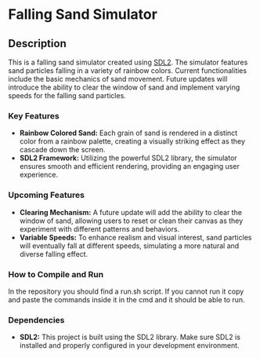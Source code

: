 # Falling Sand Simulator

## Description

This is a falling sand simulator created using [SDL2](https://www.libsdl.org/). The simulator features sand particles falling in a variety of rainbow colors. Current functionalities include the basic mechanics of sand movement. Future updates will introduce the ability to clear the window of sand and implement varying speeds for the falling sand particles.

### Key Features

- **Rainbow Colored Sand:** Each grain of sand is rendered in a distinct color from a rainbow palette, creating a visually striking effect as they cascade down the screen.
- **SDL2 Framework:** Utilizing the powerful SDL2 library, the simulator ensures smooth and efficient rendering, providing an engaging user experience.

### Upcoming Features

- **Clearing Mechanism:** A future update will add the ability to clear the window of sand, allowing users to reset or clean their canvas as they experiment with different patterns and behaviors.
- **Variable Speeds:** To enhance realism and visual interest, sand particles will eventually fall at different speeds, simulating a more natural and diverse falling effect.

### How to Compile and Run

In the repository you should find a run.sh script. If you cannot run it copy and paste the commands inside it in the cmd and it should be able to run.

### Dependencies

- **SDL2:** This project is built using the SDL2 library. Make sure SDL2 is installed and properly configured in your development environment.
